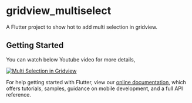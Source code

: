# gridview_multiselect

A Flutter project to show hot to add multi selection in gridview.

## Getting Started
You can watch below Youtube video for more details,

[![Multi Selection in Gridview](https://img.youtube.com/vi/QH5nQZd-LlY/0.jpg)](https://youtu.be/QH5nQZd-LlY)


For help getting started with Flutter, view our
[online documentation](https://flutter.dev/docs), which offers tutorials,
samples, guidance on mobile development, and a full API reference.
